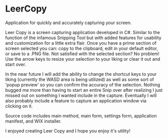 # LeerCopy

Application for quickly and accurately capturing your screen.

Leer Copy is a screen capturing application developed in C#. Similar to the function of the infamous Snipping Tool but with added features for
usability and customization for a little extra flair. Once you have a prime section of screen selected you can: copy to the clipboard, edit in
your default editor, or save to a .PNG file. Not satisfied with the selected section? No problem! Use the arrow keys to resize your selection
to your liking or clear it out and start over.

In the near future I will add the ability to change the shortcut keys to your liking (currently the WASD area is being utilized) as well as
some sort of 'popup preview' so you can confirm the accuracy of the selection. Nothing bugged me more than having to start an entire Snip over
after realizing I just missed out on something I wanted include in the capture. Eventually I will also probably include a feature to capture
an application window via clicking on it.

Source code includes main method, main form, settings form, application manifest, and WIX installer.

I enjoyed creating Leer Copy and I hope you enjoy it's utility!

